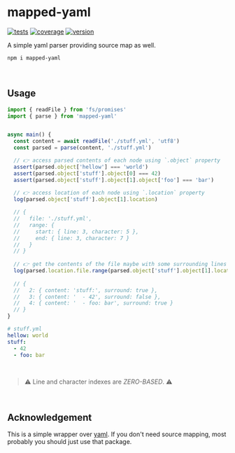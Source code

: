 # mapped-yaml


[![tests](https://github.com/loreanvictor/mapped-yaml/actions/workflows/test.yml/badge.svg)](https://github.com/loreanvictor/mapped-yaml/actions/workflows/test.yml)
[![coverage](https://github.com/loreanvictor/mapped-yaml/actions/workflows/coverage.yml/badge.svg)](https://github.com/loreanvictor/mapped-yaml/actions/workflows/coverage.yml)
[![version](https://img.shields.io/npm/v/mapped-yaml?logo=npm)](https://www.npmjs.com/package/mapped-yaml)

A simple yaml parser providing source map as well.

```bash
npm i mapped-yaml
```

<br>

## Usage

```ts
import { readFile } from 'fs/promises'
import { parse } from 'mapped-yaml'


async main() {
  const content = await readFile('./stuff.yml', 'utf8')
  const parsed = parse(content, './stuff.yml')

  // 👉 access parsed contents of each node using `.object` property
  assert(parsed.object['hellow'] === 'world')
  assert(parsed.object['stuff'].object[0] === 42)
  assert(parsed.object['stuff'].object[1].object['foo'] === 'bar')
  
  // 👉 access location of each node using `.location` property
  log(parsed.object['stuff'].object[1].location)

  // {
  //   file: './stuff.yml',
  //   range: {
  //     start: { line: 3, character: 5 },
  //     end: { line: 3, character: 7 }
  //   }
  // }
  
  // 👉 get the contents of the file maybe with some surrounding lines even
  log(parsed.location.file.range(parsed.object['stuff'].object[1].location.range, { surrounding: 1 }))
  
  // {
  //   2: { content: 'stuff:', surround: true },
  //   3: { content: '  - 42', surround: false },
  //   4: { content: '  - foo: bar', surround: true }
  // }
}
```
```yaml
# stuff.yml
hellow: world
stuff:
  - 42
  - foo: bar
```

<br>

> ⚠️ Line and character indexes are _ZERO-BASED_. ⚠️

<br>

## Acknowledgement

This is a simple wrapper over [yaml](https://eemeli.org/yaml/#yaml). If you don't need source mapping, most probably you should just use that package.

<br><br>
